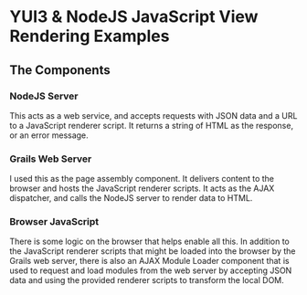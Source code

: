 YUI3 & NodeJS JavaScript View Rendering Examples
================================================

The Components
--------------

### NodeJS Server

This acts as a web service, and accepts requests with JSON data and a URL to a JavaScript renderer script. It returns a string of HTML as the response, or an error message.

### Grails Web Server

I used this as the page assembly component. It delivers content to the browser and hosts the JavaScript renderer scripts. It acts as the AJAX dispatcher, and calls the NodeJS server to render data to HTML.

### Browser JavaScript

There is some logic on the browser that helps enable all this. In addition to the JavaScript renderer scripts that might be loaded into the browser by the Grails web server, there is also an AJAX Module Loader component that is used to request and load modules from the web server by accepting JSON data and using the provided renderer scripts to transform the local DOM.